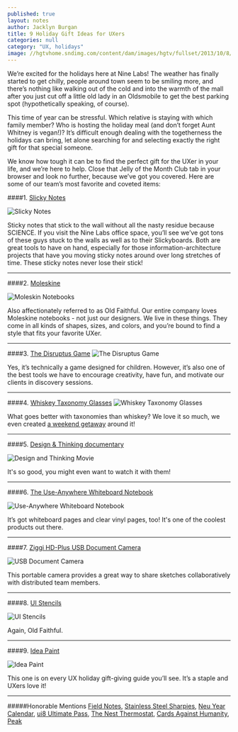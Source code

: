 ```yaml
---
published: true
layout: notes
author: Jacklyn Burgan
title: 9 Holiday Gift Ideas for UXers
categories: null
category: "UX, holidays"
image: //hgtvhome.sndimg.com/content/dam/images/hgtv/fullset/2013/10/8/2/original_Sam-Henderson-Christmas-mod-gift-wrap-red-bag-and-text-box_4x3.jpg.rend.hgtvcom.1280.960.jpeg
---
```


We’re excited for the holidays here at Nine Labs! The weather has finally started to get chilly, people around town seem to be smiling more, and there’s nothing like walking out of the cold and into the warmth of the mall after you just cut off a little old lady in an Oldsmobile to get the best parking spot (hypothetically speaking, of course).

This time of year can be stressful. Which relative is staying with which family member? Who is hosting the holiday meal (and don’t forget Aunt Whitney is vegan!)? It’s difficult enough dealing with the togetherness the holidays can bring, let alone searching for and selecting exactly the right gift for that special someone.

We know how tough it can be to find the perfect gift for the UXer in your life, and we’re here to help. Close that Jelly of the Month Club tab in your browser and look no further, because we’ve got you covered. Here are some of our team’s most favorite and coveted items:

####1. [Slicky Notes](http://www.ecostaticinc.com/product-category/shop/)

![Slicky Notes](//s3.amazonaws.com/ninelabs.com/ux-gift-slicky-notes.jpg)

Sticky notes that stick to the wall without all the nasty residue because SCIENCE. If you visit the Nine Labs office space, you’ll see we’ve got tons of these guys stuck to the walls as well as to their Slickyboards. Both are great tools to have on hand, especially for those information-architecture projects that have you moving sticky notes around over long stretches of time. These sticky notes never lose their stick!

----

####2. [Moleskine](http://www.moleskine.com/us/)

![Moleskin Notebooks](//s3.amazonaws.com/ninelabs.com/ux-gift-moleskin.jpg)

Also affectionately referred to as Old Faithful. Our entire company loves Moleskine notebooks - not just our designers. We live in these things. They come in all kinds of shapes, sizes, and colors, and you’re bound to find a style that fits your favorite UXer.

----

####3. [The Disruptus Game](http://www.amazon.com/dp/B00BCE2DNA/ref=wl_it_dp_o_pC_nS_ttl?_encoding=UTF8&colid=2KM854ZUZ3DA4&coliid=I37RN9A5SLQJ90)
![The Disruptus Game](//s3.amazonaws.com/ninelabs.com/ux-gift-disrupt-us.jpg)

Yes, it’s technically a game designed for children. However, it’s also one of the best tools we have to encourage creativity, have fun, and motivate our clients in discovery sessions.

----

####4. [Whiskey Taxonomy Glasses](http://www.uncommongoods.com/product/whiskey-taxonomy-glass-set)
![Whiskey Taxonomy Glasses](http://s3.amazonaws.com/ninelabs.com/ux-gift-whisky-glasses.jpg)

What goes better with taxonomies than whiskey? We love it so much, we even created [a weekend getaway](https://webwhiskyweekend.com/WebWhisky/whiskey) around it!

----

####5. [Design &amp; Thinking documentary](http://designthinkingmovie.com/#home)

![Design and Thinking Movie](//s3.amazonaws.com/ninelabs.com/ux-gift-design-thinking-movie.jpg)

It's so good, you might even want to watch it with them!

----

####6. [The Use-Anywhere Whiteboard Notebook](http://www.amazon.com/gp/product/B00IFRD214/ref=as_li_qf_sp_asin_il_tl?ie=UTF8&camp=1789&creative=9325&creativeASIN=B00IFRD214&linkCode=as2&tag=marsha0d3-20&linkId=OIYIL6WWBKGB5VTV)

![Use-Anywhere Whiteboard Notebook](//s3.amazonaws.com/ninelabs.com/ux-gift-whiteboard-notebook.jpg)

It’s got whiteboard pages and clear vinyl pages, too! It's one of the coolest products out there.

----

####7. [Ziggi HD-Plus USB Document Camera](http://www.ipevo.com/prods/Ziggi-HD_Plus_USB_Document_Camera)

![USB Document Camera](//s3.amazonaws.com/ninelabs.com/ux-gift-usb-document-camera.jpg)

This portable camera provides a great way to share sketches collaboratively with distributed team members.

----

####8. [UI Stencils](http://www.uistencils.com)

![UI Stencils](//s3.amazonaws.com/ninelabs.com/ux-gift-ui-stencils.jpg)

Again, Old Faithful.

----

####9. [Idea Paint](http://www.ideapaint.com)

![Idea Paint](//s3.amazonaws.com/ninelabs.com/ux-gift-ideapaint.jpg)

This one is on every UX holiday gift-giving guide you’ll see. It’s a staple and UXers love it!

----

#####Honorable Mentions
[Field Notes](http://fieldnotesbrand.com), [Stainless Steel Sharpies](http://www.amazon.com/Sharpie-1747388-Stainless-Permanent-Marker/dp/B001V9LQLG), [Neu Year Calendar](http://www.neuyear.net), [ui8 Ultimate Pass](https://ui8.net/products/ultimate-pass), [The Nest Thermostat](https://nest.com/thermostat/meet-nest-thermostat/), [Cards Against Humanity](https://cardsagainsthumanity.com), [Peak](http://www.peak.net)
